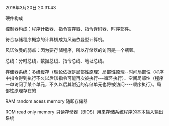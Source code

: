 2018年3月20日 20:31:43

硬件构成

控制器构成：程序计数器、指令寄存器、指令译码器、时序部件。

符合存储程序概念的计算机成为风诺依曼型计算机。

风诺依曼的弱点：因为要存储程序，所以存储器的访问是一个瓶颈。

总线：分时总线，数据总线、指令总线、地址总线。

存储器系统：多级缓存（理论依据是局部性原理）局部性原理--时间局部性（程序中指令得到执行不久以后该指令可能再次被执行---循环执行）、空间局部性（程序一单访问了某个单元，不久以后其附近的存储单元也将被访问----顺序执行）。局部性原理存在的

RAM  random acess memory  随即存储器

ROM read only memory 只读存储器（BIOS）用来存储系统程序的基本输入输出系统

